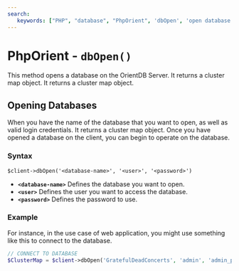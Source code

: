 ```yaml
---
search:
   keywords: ["PHP", "database", "PhpOrient", 'dbOpen', 'open database' ]
---
```


# PhpOrient - `dbOpen()`

This method opens a database on the OrientDB Server.  It returns a cluster map object. It returns a cluster map object. 

## Opening Databases

When you have the name of the database that you want to open, as well as valid login credentials.  It returns a cluster map object.  Once you have opened a database on the client, you can begin to operate on the database.

### Syntax

```
$client->dbOpen('<database-name>', '<user>', '<password>')
```

- **`<database-name>`** Defines the database you want to open.
- **`<user>`** Defines the user you want to access the database.
- **`<password>`** Defines the password to use.


### Example
 
For instance, in the use case of web application, you might use something like this to connect to the database.

```php
// CONNECT TO DATABASE
$ClusterMap = $client->dbOpen('GratefulDeadConcerts', 'admin', 'admin_passwd');
```
